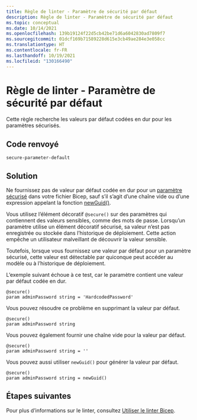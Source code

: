 ```yaml
---
title: Règle de linter - Paramètre de sécurité par défaut
description: Règle de linter - Paramètre de sécurité par défaut
ms.topic: conceptual
ms.date: 10/14/2021
ms.openlocfilehash: 139b19124f22d5cb42be71d6a6042830ad7809f7
ms.sourcegitcommit: 01dcf169b71589228d615e3cb49ae284e3e058cc
ms.translationtype: HT
ms.contentlocale: fr-FR
ms.lasthandoff: 10/19/2021
ms.locfileid: "130166490"
---
```

# <a name="linter-rule---secure-parameter-default"></a>Règle de linter - Paramètre de sécurité par défaut

Cette règle recherche les valeurs par défaut codées en dur pour les paramètres sécurisés.

## <a name="returned-code"></a>Code renvoyé

`secure-parameter-default`

## <a name="solution"></a>Solution

Ne fournissez pas de valeur par défaut codée en dur pour un [paramètre sécurisé](./parameters.md#secure-parameters) dans votre fichier Bicep, sauf s’il s’agit d’une chaîne vide ou d’une expression appelant la fonction [newGuid()](./bicep-functions-string.md#newguid).

Vous utilisez l’élément décoratif `@secure()` sur des paramètres qui contiennent des valeurs sensibles, comme des mots de passe. Lorsqu’un paramètre utilise un élément décoratif sécurisé, sa valeur n’est pas enregistrée ou stockée dans l’historique de déploiement. Cette action empêche un utilisateur malveillant de découvrir la valeur sensible.

Toutefois, lorsque vous fournissez une valeur par défaut pour un paramètre sécurisé, cette valeur est détectable par quiconque peut accéder au modèle ou à l’historique de déploiement.

L’exemple suivant échoue à ce test, car le paramètre contient une valeur par défaut codée en dur.

```bicep
@secure()
param adminPassword string = 'HardcodedPassword'
```

Vous pouvez résoudre ce problème en supprimant la valeur par défaut.

```bicep
@secure()
param adminPassword string
```

Vous pouvez également fournir une chaîne vide pour la valeur par défaut.

```bicep
@secure()
param adminPassword string = ''
```

Vous pouvez aussi utiliser `newGuid()` pour générer la valeur par défaut.

```bicep
@secure()
param adminPassword string = newGuid()
```

## <a name="next-steps"></a>Étapes suivantes

Pour plus d’informations sur le linter, consultez [Utiliser le linter Bicep](./linter.md).
